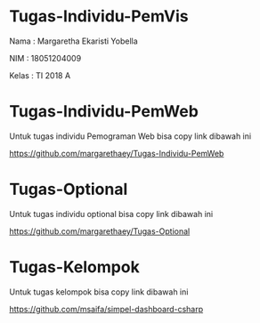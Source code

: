 # Tugas-Individu-PemVis
Nama : Margaretha Ekaristi Yobella

NIM : 18051204009

Kelas : TI 2018 A

# Tugas-Individu-PemWeb
Untuk tugas individu Pemograman Web bisa copy link dibawah ini

https://github.com/margarethaey/Tugas-Individu-PemWeb

# Tugas-Optional
Untuk tugas individu optional bisa copy link dibawah ini

https://github.com/margarethaey/Tugas-Optional

# Tugas-Kelompok 
Untuk tugas kelompok bisa copy link dibawah ini 

https://github.com/msaifa/simpel-dashboard-csharp
